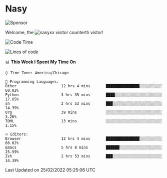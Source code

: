 # Nasy

<!--
<p align="center">
<img height="200" src="https://github-readme-stats.vercel.app/api?username=nasyxx&count_private=true&show_icons=true&theme=dracula&include_all_commits=true"/>
<img height="200" src="https://github-readme-stats.vercel.app/api/top-langs/?username=nasyxx&theme=dracula&hide=html,jupyter+notebook&count_private=true&show_icons=true"/>
</p>

  
----------------
-->

![Sponsor](https://img.shields.io/static/v1.svg?label=Sponsor&message=%E2%9D%A4&logo=GitHub&style=flat&color=pink)
 
Welcome, the ![nasyxx visitor counter](https://count.getloli.com/get/@nasyxx?theme=rule34)th vistor!
 
<!--START_SECTION:waka-->
![Code Time](http://img.shields.io/badge/Code%20Time-1%2C935%20hrs%2053%20mins-blue)

![Lines of code](https://img.shields.io/badge/From%20Hello%20World%20I%27ve%20Written-5%20Million%20lines%20of%20code-blue)

📊 **This Week I Spent My Time On** 

```text
⌚︎ Time Zone: America/Chicago

💬 Programming Languages: 
Other                    12 hrs 4 mins       ███████████████░░░░░░░░░░   60.02% 
Python                   3 hrs 35 mins       ████░░░░░░░░░░░░░░░░░░░░░   17.85% 
sh                       2 hrs 53 mins       ███░░░░░░░░░░░░░░░░░░░░░░   14.39% 
Org                      39 mins             ░░░░░░░░░░░░░░░░░░░░░░░░░   3.26% 
TOML                     13 mins             ░░░░░░░░░░░░░░░░░░░░░░░░░   1.15%

🔥 Editors: 
Browser                  12 hrs 4 mins       ███████████████░░░░░░░░░░   60.02% 
Emacs                    5 hrs 8 mins        ██████░░░░░░░░░░░░░░░░░░░   25.59% 
Zsh                      2 hrs 53 mins       ███░░░░░░░░░░░░░░░░░░░░░░   14.39%

```


 Last Updated on 25/02/2022 05:25:06 UTC
<!--END_SECTION:waka-->

<!-- ![visitors](https://visitor-badge.laobi.icu/badge?page_id=nasyxx.nasyxx) -->
